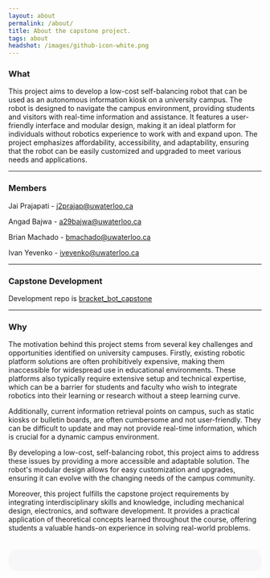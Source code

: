 ```yaml
---
layout: about
permalink: /about/
title: About the capstone project.
tags: about
headshot: /images/github-icon-white.png
---
```


### What

This project aims to develop a low-cost self-balancing robot that can be used as an autonomous information kiosk on a university campus. The robot is designed to navigate the campus environment, providing students and visitors with real-time information and assistance. It features a user-friendly interface and modular design, making it an ideal platform for individuals without robotics experience to work with and expand upon. The project emphasizes affordability, accessibility, and adaptability, ensuring that the robot can be easily customized and upgraded to meet various needs and applications.

----

### Members

Jai Prajapati - j2prajap@uwaterloo.ca

Angad Bajwa - a29bajwa@uwaterloo.ca

Brian Machado - bmachado@uwaterloo.ca

Ivan Yevenko - iyevenko@uwaterloo.ca

----

### Capstone Development

Development repo is [bracket_bot_capstone](https://github.com/BracketBotCapstone/bracket_bot_capstone)

----

### Why

The motivation behind this project stems from several key challenges and opportunities identified on university campuses. Firstly, existing robotic platform solutions are often prohibitively expensive, making them inaccessible for widespread use in educational environments. These platforms also typically require extensive setup and technical expertise, which can be a barrier for students and faculty who wish to integrate robotics into their learning or research without a steep learning curve.

Additionally, current information retrieval points on campus, such as static kiosks or bulletin boards, are often cumbersome and not user-friendly. They can be difficult to update and may not provide real-time information, which is crucial for a dynamic campus environment.

By developing a low-cost, self-balancing robot, this project aims to address these issues by providing a more accessible and adaptable solution. The robot's modular design allows for easy customization and upgrades, ensuring it can evolve with the changing needs of the campus community.

Moreover, this project fulfills the capstone project requirements by integrating interdisciplinary skills and knowledge, including mechanical design, electronics, and software development. It provides a practical application of theoretical concepts learned throughout the course, offering students a valuable hands-on experience in solving real-world problems.

<div id="stats" class="hidden">

<style>
#stats {
  background-color: #f7f7f9;
  border-radius: 1rem; 
  padding: 1.5em;
  margin-top: 2.5em;
}
</style>